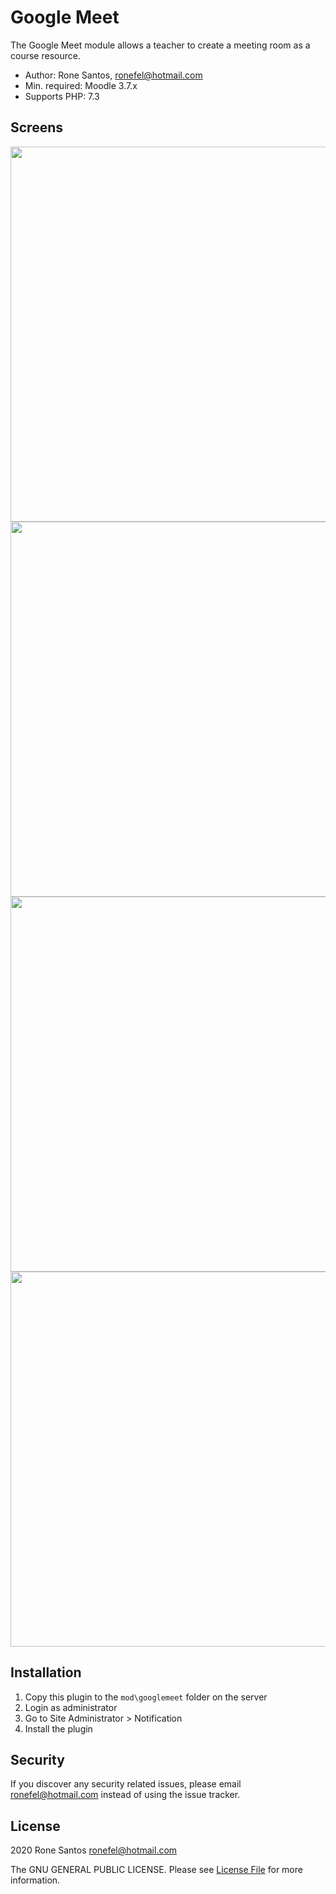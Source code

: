 # Google Meet #

The Google Meet module allows a teacher to create a meeting room as a course resource.

* Author: Rone Santos, [ronefel@hotmail.com](mailto:ronefel@hotmail.com)
* Min. required: Moodle 3.7.x
* Supports PHP: 7.3

## Screens

<img src="https://content.screencast.com/users/ronefel/folders/Default/media/cc39c1fe-72b3-4a41-b7d3-cb28a95e5c74/screen01.png" width="600"  border="0" />

<img src="https://content.screencast.com/users/ronefel/folders/Default/media/362f404c-7a52-481f-8f04-789c9b1d0746/screen02.png" width="600"  border="0" />

<img src="https://content.screencast.com/users/ronefel/folders/Default/media/e5222abd-263b-430c-9569-2fdbe65ec2ee/screen03.png" width="600"  border="0" />

<img src="https://content.screencast.com/users/ronefel/folders/Default/media/956f0a54-bba0-40e8-b1b7-d17d154c3d02/screen04.png" width="600"  border="0" />

## Installation
1.  Copy this plugin to the `mod\googlemeet` folder on the server
2.  Login as administrator
3.  Go to Site Administrator > Notification
4.  Install the plugin

## Security

If you discover any security related issues, please email [ronefel@hotmail.com](mailto:ronefel@hotmail.com) instead of using the issue tracker.

## License ##

2020 Rone Santos <ronefel@hotmail.com>

The GNU GENERAL PUBLIC LICENSE. Please see [License File](LICENSE) for more information.
